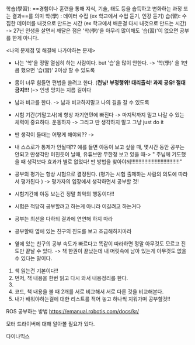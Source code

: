 학습(學習): ==경험이나 훈련을 통해 지식, 기술, 태도 등을 습득하고 변화하는 과정 또는 결과==를 의미
	학(學) : 데이터 수집 (ex 학교에서 수업 듣기, 인강 듣기)
	습(習): 수집한 데이터를 내것으로 만드는 시간 (ex 학교에서 배운걸 다시 내것으로 만드는 시간)
	-> 27년 인생을 살면서 깨달은 점은 '학(學)'을 아무리 많이해도 '습(習)'이 없으면 공부를 한게 아니다.

<나의 문제점 및 해결해 나가야하는 문제>
- 나는 '학'을 정말 열심히 하는 사람이다. but '습'을 많이 안한다. -> '학(學)' 을 1만큼 했으면 '습(習)' 2이상 할 수 있도록
- 몸이 너무 힘들면 편법을 쓸려고 한다. (__컨닝! 부정행위! 대리출석! 과제 공유! 절대금지!!!__ )-> 인생 망치는 지름 길이다
- 남과 비교를 한다. -> 남과 비교하지말고 나의 길을 갈 수 있도록
- 시험 기간(기말고사)에 항상 자기연민에 빠진다 -> 마지막까지 밀고 나갈 수 있는 체력이 중요하다. 운동하자
		-> 그리고 딴 생각하지 말고 그냥 just do it
- 딴 생각이 들때는 어떻게 해야되?? ->
- 내 스스로가 통제가 안될때?? 예를 들면 야동이 보고 싶을 때, 몇시간 동안 공부는 안되고 딴생각만 미친듯이 날때, 유튜브만 무한정 보고 있을 때-> " 주님께 기도했을 때 생각보다 효과가 별로 없었다! 딴 방법을 찾아야되!!!!!!!!!!!!!!!!!!!!!!!!!!!!!!!!!"

- 공부의 평가는 항상 시험으로 결정된다. (평가는 시험 출제하는 사람의 의도에 따라서 평가된다 )
		-> 평가자의 입장에서 생각하면서 공부할 것! 
- 시험기간에 야동 보는건 정말 최악의 행동이다!!
- 시험은 적당히 공부할려고 하는게 아니라 이길려고 하는거다
- 공부는 최선을 다하되 결과에 연연해 하지 마라
- 공부할때 옆에 있는 친구의 진도를 보고 조급해하지마라 
- 옆에 있는 친구의 공부 속도가 빠르다고 똑같이 따라하면 정말 아무것도 모르고 진도만 끝날 수 있다.
	-> 책 한권이 끝났는데 내 머릿속에 남아 있는게 아무것도 없을 수 있다는 말이다.

1. 책 읽는건 기본이다!!
2. 먼저, 책 내용을 한번 읽고 다시 와서 내용정리를 한다.
3. 
4. 코드, 책 내용을 볼 때 2개를 서로 비교해서 서로 다른 것을 비교해본다.
5. 내가 배워야하는걸에 대한 리스트를 적어 놓고 하나씩 지워가며 공부할것!!


ROS 공부하는 방법
https://emanual.robotis.com/docs/kr/ 

모터 드라이버에 대해 알아볼 필요가 있다.

다이나믹스

